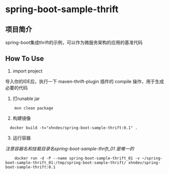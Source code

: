 spring-boot-sample-thrift
==========

## 项目简介
spring-boot集成thrift的示例，可以作为微服务架构的应用的基准代码


## How To Use

1. import project

  导入你的IDE后，执行一下 maven-thrift-plugin 插件的 compile 操作，用于生成必要的代码

1. 打runable jar

  ```
      mvn clean package
  ```

2. 构建镜像

  ```
    docker build -t="xhndev/spring-boot-sample-thrift:0.1" .
  ```

3. 运行容器

  *注意容器名和挂载目录名spring-boot-sample-thrift_01 是唯一的*

  ```
      docker run -d -P --name spring-boot-sample-thrift_01 -v ~/spring-boot-sample-thrift_01:/tmp/spring-boot-sample-thrift/ xhndev/spring-boot-sample-thrift:0.1
  ```